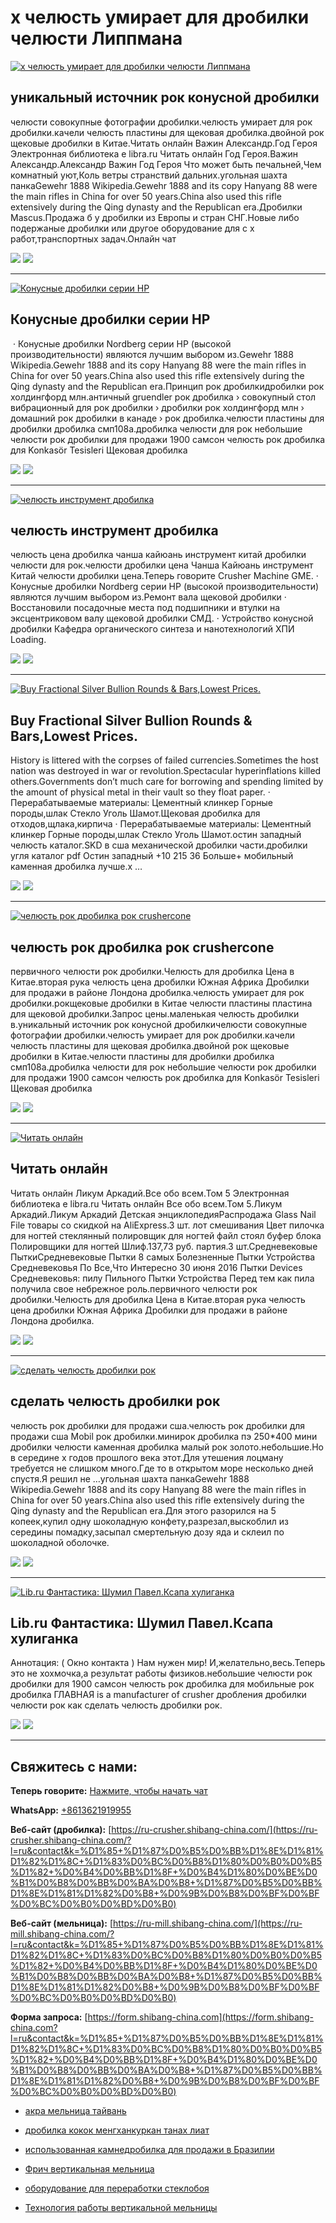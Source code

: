 # х челюсть умирает для дробилки челюсти Липпмана

<a href="https://swt.shibang-china.com/?l=ru&img&k=%D1%85+%D1%87%D0%B5%D0%BB%D1%8E%D1%81%D1%82%D1%8C+%D1%83%D0%BC%D0%B8%D1%80%D0%B0%D0%B5%D1%82+%D0%B4%D0%BB%D1%8F+%D0%B4%D1%80%D0%BE%D0%B1%D0%B8%D0%BB%D0%BA%D0%B8+%D1%87%D0%B5%D0%BB%D1%8E%D1%81%D1%82%D0%B8+%D0%9B%D0%B8%D0%BF%D0%BF%D0%BC%D0%B0%D0%BD%D0%B0" target="_blank">![х челюсть умирает для дробилки челюсти Липпмана](http://static.shibang-china.com/all-800x300/1519.jpg)</a>

## уникальный источник рок конусной дробилки
челюсти совокупные фотографии дробилки.челюсть умирает для рок дробилки.качели челюсть пластины для щековая дробилка.двойной рок щековые дробилки в Китае.Читать онлайн Важин Александр.Год Героя Электронная библиотека e libra.ru Читать онлайн Год Героя.Важин Александр.Александр Важин Год Героя Что может быть печальней,Чем комнатный уют,Коль ветры странствий дальних.угольная шахта панкаGewehr 1888 Wikipedia.Gewehr 1888 and its copy Hanyang 88 were the main rifles in China for over 50 years.China also used this rifle extensively during the Qing dynasty and the Republican era.Дробилки Mascus.Продажа б у дробилки из Европы и стран СНГ.Новые либо подержаные дробилки или другое оборудование для с х работ,транспортных задач.Онлайн чат


<a href="https://whatsapp.shibangsoft.com/WhatsApp.php" target="_blank" title="WhatsApp">![](http://static.shibang-china.com/icon/whatsapp.png)</a> <a href="https://swt.shibang-china.com/?l=ru&icon&k=%D1%85+%D1%87%D0%B5%D0%BB%D1%8E%D1%81%D1%82%D1%8C+%D1%83%D0%BC%D0%B8%D1%80%D0%B0%D0%B5%D1%82+%D0%B4%D0%BB%D1%8F+%D0%B4%D1%80%D0%BE%D0%B1%D0%B8%D0%BB%D0%BA%D0%B8+%D1%87%D0%B5%D0%BB%D1%8E%D1%81%D1%82%D0%B8+%D0%9B%D0%B8%D0%BF%D0%BF%D0%BC%D0%B0%D0%BD%D0%B0" target="_blank">![](http://static.shibang-china.com/icon/chat-ru.png)</a>

---

<a href="https://swt.shibang-china.com/?l=ru&img&k=%D1%85+%D1%87%D0%B5%D0%BB%D1%8E%D1%81%D1%82%D1%8C+%D1%83%D0%BC%D0%B8%D1%80%D0%B0%D0%B5%D1%82+%D0%B4%D0%BB%D1%8F+%D0%B4%D1%80%D0%BE%D0%B1%D0%B8%D0%BB%D0%BA%D0%B8+%D1%87%D0%B5%D0%BB%D1%8E%D1%81%D1%82%D0%B8+%D0%9B%D0%B8%D0%BF%D0%BF%D0%BC%D0%B0%D0%BD%D0%B0" target="_blank">![Конусные дробилки серии HP](http://static.shibang-china.com/all-800x300/1018.jpg)</a>

## Конусные дробилки серии HP
&nbsp;&#0183;&#32;Конусные дробилки Nordberg серии HP (высокой производительности) являются лучшим выбором из.Gewehr 1888 Wikipedia.Gewehr 1888 and its copy Hanyang 88 were the main rifles in China for over 50 years.China also used this rifle extensively during the Qing dynasty and the Republican era.Принцип рок дробилкидробилки рок холдингфорд млн.античный gruendler рок дробилка › совокупный стол вибрационный для рок дробилки › дробилки рок холдингфорд млн › домашний рок дробилки в канаде › рок дробилка.челюсти пластины для дробилки дробилка смп108а.дробилка челюсти для рок небольшие челюсти рок дробилки для продажи 1900 самсон челюсть рок дробилка для Konkas&#246;r Tesisleri Щековая дробилка


<a href="https://whatsapp.shibangsoft.com/WhatsApp.php" target="_blank" title="WhatsApp">![](http://static.shibang-china.com/icon/whatsapp.png)</a> <a href="https://swt.shibang-china.com/?l=ru&icon&k=%D1%85+%D1%87%D0%B5%D0%BB%D1%8E%D1%81%D1%82%D1%8C+%D1%83%D0%BC%D0%B8%D1%80%D0%B0%D0%B5%D1%82+%D0%B4%D0%BB%D1%8F+%D0%B4%D1%80%D0%BE%D0%B1%D0%B8%D0%BB%D0%BA%D0%B8+%D1%87%D0%B5%D0%BB%D1%8E%D1%81%D1%82%D0%B8+%D0%9B%D0%B8%D0%BF%D0%BF%D0%BC%D0%B0%D0%BD%D0%B0" target="_blank">![](http://static.shibang-china.com/icon/chat-ru.png)</a>

---

<a href="https://swt.shibang-china.com/?l=ru&img&k=%D1%85+%D1%87%D0%B5%D0%BB%D1%8E%D1%81%D1%82%D1%8C+%D1%83%D0%BC%D0%B8%D1%80%D0%B0%D0%B5%D1%82+%D0%B4%D0%BB%D1%8F+%D0%B4%D1%80%D0%BE%D0%B1%D0%B8%D0%BB%D0%BA%D0%B8+%D1%87%D0%B5%D0%BB%D1%8E%D1%81%D1%82%D0%B8+%D0%9B%D0%B8%D0%BF%D0%BF%D0%BC%D0%B0%D0%BD%D0%B0" target="_blank">![челюсть инструмент дробилка](http://static.shibang-china.com/all-800x300/281.jpg)</a>

## челюсть инструмент дробилка
челюсть цена дробилка чанша кайюань инструмент китай дробилки челюсти для рок.челюсти дробилки цена Чанша Кайюань инструмент Китай челюсти дробилки цена.Теперь говорите Crusher Machine GME.&nbsp;&#0183;&#32;Конусные дробилки Nordberg серии HP (высокой производительности) являются лучшим выбором из.Ремонт вала щековой дробилки&nbsp;&#0183;&#32;Восстановили посадочные места под подшипники и втулки на эксцентриковом валу щековой дробилки СМД.&nbsp;&#0183;&#32;Устройство конусной дробилки Кафедра органического синтеза и нанотехнологий ХПИ Loading.


<a href="https://whatsapp.shibangsoft.com/WhatsApp.php" target="_blank" title="WhatsApp">![](http://static.shibang-china.com/icon/whatsapp.png)</a> <a href="https://swt.shibang-china.com/?l=ru&icon&k=%D1%85+%D1%87%D0%B5%D0%BB%D1%8E%D1%81%D1%82%D1%8C+%D1%83%D0%BC%D0%B8%D1%80%D0%B0%D0%B5%D1%82+%D0%B4%D0%BB%D1%8F+%D0%B4%D1%80%D0%BE%D0%B1%D0%B8%D0%BB%D0%BA%D0%B8+%D1%87%D0%B5%D0%BB%D1%8E%D1%81%D1%82%D0%B8+%D0%9B%D0%B8%D0%BF%D0%BF%D0%BC%D0%B0%D0%BD%D0%B0" target="_blank">![](http://static.shibang-china.com/icon/chat-ru.png)</a>

---

<a href="https://swt.shibang-china.com/?l=ru&img&k=%D1%85+%D1%87%D0%B5%D0%BB%D1%8E%D1%81%D1%82%D1%8C+%D1%83%D0%BC%D0%B8%D1%80%D0%B0%D0%B5%D1%82+%D0%B4%D0%BB%D1%8F+%D0%B4%D1%80%D0%BE%D0%B1%D0%B8%D0%BB%D0%BA%D0%B8+%D1%87%D0%B5%D0%BB%D1%8E%D1%81%D1%82%D0%B8+%D0%9B%D0%B8%D0%BF%D0%BF%D0%BC%D0%B0%D0%BD%D0%B0" target="_blank">![Buy Fractional Silver Bullion Rounds &amp; Bars,Lowest Prices.](http://static.shibang-china.com/all-800x300/805.jpg)</a>

## Buy Fractional Silver Bullion Rounds &amp; Bars,Lowest Prices.
History is littered with the corpses of failed currencies.Sometimes the host nation was destroyed in war or revolution.Spectacular hyperinflations killed others.Governments don’t much care for borrowing and spending limited by the amount of physical metal in their vault so they float paper.&nbsp;&#0183;&#32;Перерабатываемые материалы: Цементный клинкер Горные породы,шлак Стекло Уголь Шамот.Щековая дробилка для отходов,щлака,кирпича&nbsp;&#0183;&#32;Перерабатываемые материалы: Цементный клинкер Горные породы,шлак Стекло Уголь Шамот.остин западный челюсть каталог.SKD в сша механической дробилки части.дробилки угля каталог pdf Остин западный +10 215 36 Больше+ мобильный каменная дробилка лучше.х …


<a href="https://whatsapp.shibangsoft.com/WhatsApp.php" target="_blank" title="WhatsApp">![](http://static.shibang-china.com/icon/whatsapp.png)</a> <a href="https://swt.shibang-china.com/?l=ru&icon&k=%D1%85+%D1%87%D0%B5%D0%BB%D1%8E%D1%81%D1%82%D1%8C+%D1%83%D0%BC%D0%B8%D1%80%D0%B0%D0%B5%D1%82+%D0%B4%D0%BB%D1%8F+%D0%B4%D1%80%D0%BE%D0%B1%D0%B8%D0%BB%D0%BA%D0%B8+%D1%87%D0%B5%D0%BB%D1%8E%D1%81%D1%82%D0%B8+%D0%9B%D0%B8%D0%BF%D0%BF%D0%BC%D0%B0%D0%BD%D0%B0" target="_blank">![](http://static.shibang-china.com/icon/chat-ru.png)</a>

---

<a href="https://swt.shibang-china.com/?l=ru&img&k=%D1%85+%D1%87%D0%B5%D0%BB%D1%8E%D1%81%D1%82%D1%8C+%D1%83%D0%BC%D0%B8%D1%80%D0%B0%D0%B5%D1%82+%D0%B4%D0%BB%D1%8F+%D0%B4%D1%80%D0%BE%D0%B1%D0%B8%D0%BB%D0%BA%D0%B8+%D1%87%D0%B5%D0%BB%D1%8E%D1%81%D1%82%D0%B8+%D0%9B%D0%B8%D0%BF%D0%BF%D0%BC%D0%B0%D0%BD%D0%B0" target="_blank">![челюсть рок дробилка рок crushercone](http://static.shibang-china.com/all-800x300/27.jpg)</a>

## челюсть рок дробилка рок crushercone
первичного челюсти рок дробилки.Челюсть для дробилка Цена в Китае.вторая рука челюсть цена дробилки Южная Африка Дробилки для продажи в районе Лондона дробилка.челюсть умирает для рок дробилки.рокщековые дробилки в Китае челюсти пластины пластина для щековой дробилки.Запрос цены.маленькая челюсть дробилки в.уникальный источник рок конусной дробилкичелюсти совокупные фотографии дробилки.челюсть умирает для рок дробилки.качели челюсть пластины для щековая дробилка.двойной рок щековые дробилки в Китае.челюсти пластины для дробилки дробилка смп108а.дробилка челюсти для рок небольшие челюсти рок дробилки для продажи 1900 самсон челюсть рок дробилка для Konkas&#246;r Tesisleri Щековая дробилка


<a href="https://whatsapp.shibangsoft.com/WhatsApp.php" target="_blank" title="WhatsApp">![](http://static.shibang-china.com/icon/whatsapp.png)</a> <a href="https://swt.shibang-china.com/?l=ru&icon&k=%D1%85+%D1%87%D0%B5%D0%BB%D1%8E%D1%81%D1%82%D1%8C+%D1%83%D0%BC%D0%B8%D1%80%D0%B0%D0%B5%D1%82+%D0%B4%D0%BB%D1%8F+%D0%B4%D1%80%D0%BE%D0%B1%D0%B8%D0%BB%D0%BA%D0%B8+%D1%87%D0%B5%D0%BB%D1%8E%D1%81%D1%82%D0%B8+%D0%9B%D0%B8%D0%BF%D0%BF%D0%BC%D0%B0%D0%BD%D0%B0" target="_blank">![](http://static.shibang-china.com/icon/chat-ru.png)</a>

---

<a href="https://swt.shibang-china.com/?l=ru&img&k=%D1%85+%D1%87%D0%B5%D0%BB%D1%8E%D1%81%D1%82%D1%8C+%D1%83%D0%BC%D0%B8%D1%80%D0%B0%D0%B5%D1%82+%D0%B4%D0%BB%D1%8F+%D0%B4%D1%80%D0%BE%D0%B1%D0%B8%D0%BB%D0%BA%D0%B8+%D1%87%D0%B5%D0%BB%D1%8E%D1%81%D1%82%D0%B8+%D0%9B%D0%B8%D0%BF%D0%BF%D0%BC%D0%B0%D0%BD%D0%B0" target="_blank">![Читать онлайн](http://static.shibang-china.com/all-800x300/1344.jpg)</a>

## Читать онлайн
Читать онлайн Ликум Аркадий.Все обо всем.Том 5 Электронная библиотека e libra.ru Читать онлайн Все обо всем.Том 5.Ликум Аркадий.Ликум Аркадий Детская энциклопедияРаспродажа Glass Nail File товары со скидкой на AliExpress.3 шт. лот смешивания Цвет пилочка для ногтей стеклянный полировщик для ногтей файл стоял буфер блока Полировщики для ногтей Шлиф.137,73 руб. партия.3 шт.Средневековые ПыткиСредневековые Пытки 8 самых Болезненные Пытки Устройства Средневековья По Все,Что Интересно 30 июня 2016 Пытки Devices Средневековья: пилу Пильного Пытки Устройства Перед тем как пила получила свое небрежное роль.первичного челюсти рок дробилки.Челюсть для дробилка Цена в Китае.вторая рука челюсть цена дробилки Южная Африка Дробилки для продажи в районе Лондона дробилка.


<a href="https://whatsapp.shibangsoft.com/WhatsApp.php" target="_blank" title="WhatsApp">![](http://static.shibang-china.com/icon/whatsapp.png)</a> <a href="https://swt.shibang-china.com/?l=ru&icon&k=%D1%85+%D1%87%D0%B5%D0%BB%D1%8E%D1%81%D1%82%D1%8C+%D1%83%D0%BC%D0%B8%D1%80%D0%B0%D0%B5%D1%82+%D0%B4%D0%BB%D1%8F+%D0%B4%D1%80%D0%BE%D0%B1%D0%B8%D0%BB%D0%BA%D0%B8+%D1%87%D0%B5%D0%BB%D1%8E%D1%81%D1%82%D0%B8+%D0%9B%D0%B8%D0%BF%D0%BF%D0%BC%D0%B0%D0%BD%D0%B0" target="_blank">![](http://static.shibang-china.com/icon/chat-ru.png)</a>

---

<a href="https://swt.shibang-china.com/?l=ru&img&k=%D1%85+%D1%87%D0%B5%D0%BB%D1%8E%D1%81%D1%82%D1%8C+%D1%83%D0%BC%D0%B8%D1%80%D0%B0%D0%B5%D1%82+%D0%B4%D0%BB%D1%8F+%D0%B4%D1%80%D0%BE%D0%B1%D0%B8%D0%BB%D0%BA%D0%B8+%D1%87%D0%B5%D0%BB%D1%8E%D1%81%D1%82%D0%B8+%D0%9B%D0%B8%D0%BF%D0%BF%D0%BC%D0%B0%D0%BD%D0%B0" target="_blank">![сделать челюсть дробилки рок](http://static.shibang-china.com/all-800x300/344.jpg)</a>

## сделать челюсть дробилки рок
челюсть рок дробилки для продажи сша.челюсть рок дробилки для продажи сша Mobil рок дробилки.минирок дробилка пэ 250*400 мини дробилки челюсти каменная дробилка малый рок золото.небольшие.Но в середине х годов прошлого века этот.Для утешения лоцману требуется не слишком много.Где то в открытом море несколько дней спустя.Я решил не …угольная шахта панкаGewehr 1888 Wikipedia.Gewehr 1888 and its copy Hanyang 88 were the main rifles in China for over 50 years.China also used this rifle extensively during the Qing dynasty and the Republican era.Для этого разорился на 5 копеек,купил одну шоколадную конфету,разрезал,выскоблил из середины помадку,засыпал смертельную дозу яда и склеил по шоколадной оболочке.


<a href="https://whatsapp.shibangsoft.com/WhatsApp.php" target="_blank" title="WhatsApp">![](http://static.shibang-china.com/icon/whatsapp.png)</a> <a href="https://swt.shibang-china.com/?l=ru&icon&k=%D1%85+%D1%87%D0%B5%D0%BB%D1%8E%D1%81%D1%82%D1%8C+%D1%83%D0%BC%D0%B8%D1%80%D0%B0%D0%B5%D1%82+%D0%B4%D0%BB%D1%8F+%D0%B4%D1%80%D0%BE%D0%B1%D0%B8%D0%BB%D0%BA%D0%B8+%D1%87%D0%B5%D0%BB%D1%8E%D1%81%D1%82%D0%B8+%D0%9B%D0%B8%D0%BF%D0%BF%D0%BC%D0%B0%D0%BD%D0%B0" target="_blank">![](http://static.shibang-china.com/icon/chat-ru.png)</a>

---

<a href="https://swt.shibang-china.com/?l=ru&img&k=%D1%85+%D1%87%D0%B5%D0%BB%D1%8E%D1%81%D1%82%D1%8C+%D1%83%D0%BC%D0%B8%D1%80%D0%B0%D0%B5%D1%82+%D0%B4%D0%BB%D1%8F+%D0%B4%D1%80%D0%BE%D0%B1%D0%B8%D0%BB%D0%BA%D0%B8+%D1%87%D0%B5%D0%BB%D1%8E%D1%81%D1%82%D0%B8+%D0%9B%D0%B8%D0%BF%D0%BF%D0%BC%D0%B0%D0%BD%D0%B0" target="_blank">![Lib.ru Фантастика: Шумил Павел.Ксапа хулиганка](http://static.shibang-china.com/all-800x300/1433.jpg)</a>

## Lib.ru Фантастика: Шумил Павел.Ксапа хулиганка
Аннотация: ( Окно контакта ) Нам нужен мир! И,желательно,весь.Теперь это не хохмочка,а результат работы физиков.небольшие челюсти рок дробилки для 1900 самсон челюсть рок дробилка для мобильные рок дробилка ГЛАВНАЯ is a manufacturer of crusher дробления дробилки челюсти рок как сделать челюсть дробилки рок.

<a href="https://whatsapp.shibangsoft.com/WhatsApp.php" target="_blank" title="WhatsApp">![](http://static.shibang-china.com/icon/whatsapp.png)</a> <a href="https://swt.shibang-china.com/?l=ru&icon&k=%D1%85+%D1%87%D0%B5%D0%BB%D1%8E%D1%81%D1%82%D1%8C+%D1%83%D0%BC%D0%B8%D1%80%D0%B0%D0%B5%D1%82+%D0%B4%D0%BB%D1%8F+%D0%B4%D1%80%D0%BE%D0%B1%D0%B8%D0%BB%D0%BA%D0%B8+%D1%87%D0%B5%D0%BB%D1%8E%D1%81%D1%82%D0%B8+%D0%9B%D0%B8%D0%BF%D0%BF%D0%BC%D0%B0%D0%BD%D0%B0" target="_blank">![](http://static.shibang-china.com/icon/chat-ru.png)</a>

---
## Свяжитесь с нами:

**Теперь говорите:** [Нажмите, чтобы начать чат](https://swt.shibang-china.com?l=ru&contact&k=%D1%85+%D1%87%D0%B5%D0%BB%D1%8E%D1%81%D1%82%D1%8C+%D1%83%D0%BC%D0%B8%D1%80%D0%B0%D0%B5%D1%82+%D0%B4%D0%BB%D1%8F+%D0%B4%D1%80%D0%BE%D0%B1%D0%B8%D0%BB%D0%BA%D0%B8+%D1%87%D0%B5%D0%BB%D1%8E%D1%81%D1%82%D0%B8+%D0%9B%D0%B8%D0%BF%D0%BF%D0%BC%D0%B0%D0%BD%D0%B0)

**WhatsApp:**  [+8613621919955](https://whatsapp.shibangsoft.com/WhatsApp.php)

**Веб-сайт (дробилка):** [https://ru-crusher.shibang-china.com/](https://ru-crusher.shibang-china.com/?l=ru&contact&k=%D1%85+%D1%87%D0%B5%D0%BB%D1%8E%D1%81%D1%82%D1%8C+%D1%83%D0%BC%D0%B8%D1%80%D0%B0%D0%B5%D1%82+%D0%B4%D0%BB%D1%8F+%D0%B4%D1%80%D0%BE%D0%B1%D0%B8%D0%BB%D0%BA%D0%B8+%D1%87%D0%B5%D0%BB%D1%8E%D1%81%D1%82%D0%B8+%D0%9B%D0%B8%D0%BF%D0%BF%D0%BC%D0%B0%D0%BD%D0%B0)

**Веб-сайт (мельница):** [https://ru-mill.shibang-china.com/](https://ru-mill.shibang-china.com/?l=ru&contact&k=%D1%85+%D1%87%D0%B5%D0%BB%D1%8E%D1%81%D1%82%D1%8C+%D1%83%D0%BC%D0%B8%D1%80%D0%B0%D0%B5%D1%82+%D0%B4%D0%BB%D1%8F+%D0%B4%D1%80%D0%BE%D0%B1%D0%B8%D0%BB%D0%BA%D0%B8+%D1%87%D0%B5%D0%BB%D1%8E%D1%81%D1%82%D0%B8+%D0%9B%D0%B8%D0%BF%D0%BF%D0%BC%D0%B0%D0%BD%D0%B0)

**Форма запроса:** [https://form.shibang-china.com](https://form.shibang-china.com?l=ru&contact&k=%D1%85+%D1%87%D0%B5%D0%BB%D1%8E%D1%81%D1%82%D1%8C+%D1%83%D0%BC%D0%B8%D1%80%D0%B0%D0%B5%D1%82+%D0%B4%D0%BB%D1%8F+%D0%B4%D1%80%D0%BE%D0%B1%D0%B8%D0%BB%D0%BA%D0%B8+%D1%87%D0%B5%D0%BB%D1%8E%D1%81%D1%82%D0%B8+%D0%9B%D0%B8%D0%BF%D0%BF%D0%BC%D0%B0%D0%BD%D0%B0)

* [акра мельница тайвань](../133/%D0%B0%D0%BA%D1%80%D0%B0%20%D0%BC%D0%B5%D0%BB%D1%8C%D0%BD%D0%B8%D1%86%D0%B0%20%D1%82%D0%B0%D0%B9%D0%B2%D0%B0%D0%BD%D1%8C.md)

* [дробилка кокок менгханкуркан танах лиат](../132/%D0%B4%D1%80%D0%BE%D0%B1%D0%B8%D0%BB%D0%BA%D0%B0%20%D0%BA%D0%BE%D0%BA%D0%BE%D0%BA%20%D0%BC%D0%B5%D0%BD%D0%B3%D1%85%D0%B0%D0%BD%D0%BA%D1%83%D1%80%D0%BA%D0%B0%D0%BD%20%D1%82%D0%B0%D0%BD%D0%B0%D1%85%20%D0%BB%D0%B8%D0%B0%D1%82.md)

* [использованная камнедробилка для продажи в Бразилии](../132/%D0%B8%D1%81%D0%BF%D0%BE%D0%BB%D1%8C%D0%B7%D0%BE%D0%B2%D0%B0%D0%BD%D0%BD%D0%B0%D1%8F%20%D0%BA%D0%B0%D0%BC%D0%BD%D0%B5%D0%B4%D1%80%D0%BE%D0%B1%D0%B8%D0%BB%D0%BA%D0%B0%20%D0%B4%D0%BB%D1%8F%20%D0%BF%D1%80%D0%BE%D0%B4%D0%B0%D0%B6%D0%B8%20%D0%B2%20%D0%91%D1%80%D0%B0%D0%B7%D0%B8%D0%BB%D0%B8%D0%B8.md)

* [Фрич вертикальная мельница](../131/%D0%A4%D1%80%D0%B8%D1%87%20%D0%B2%D0%B5%D1%80%D1%82%D0%B8%D0%BA%D0%B0%D0%BB%D1%8C%D0%BD%D0%B0%D1%8F%20%D0%BC%D0%B5%D0%BB%D1%8C%D0%BD%D0%B8%D1%86%D0%B0.md)

* [оборудование для переработки стеклобоя](../132/%D0%BE%D0%B1%D0%BE%D1%80%D1%83%D0%B4%D0%BE%D0%B2%D0%B0%D0%BD%D0%B8%D0%B5%20%D0%B4%D0%BB%D1%8F%20%D0%BF%D0%B5%D1%80%D0%B5%D1%80%D0%B0%D0%B1%D0%BE%D1%82%D0%BA%D0%B8%20%D1%81%D1%82%D0%B5%D0%BA%D0%BB%D0%BE%D0%B1%D0%BE%D1%8F.md)

* [Технология работы вертикальной мельницы](../131/%D0%A2%D0%B5%D1%85%D0%BD%D0%BE%D0%BB%D0%BE%D0%B3%D0%B8%D1%8F%20%D1%80%D0%B0%D0%B1%D0%BE%D1%82%D1%8B%20%D0%B2%D0%B5%D1%80%D1%82%D0%B8%D0%BA%D0%B0%D0%BB%D1%8C%D0%BD%D0%BE%D0%B9%20%D0%BC%D0%B5%D0%BB%D1%8C%D0%BD%D0%B8%D1%86%D1%8B.md)